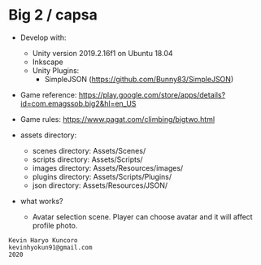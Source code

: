 # Big 2 / capsa
  - Develop with:
    - Unity version 2019.2.16f1 on Ubuntu 18.04
    - Inkscape
    - Unity Plugins:
      -	SimpleJSON (https://github.com/Bunny83/SimpleJSON)

  - Game reference: https://play.google.com/store/apps/details?id=com.emagssob.big2&hl=en_US

  - Game rules: https://www.pagat.com/climbing/bigtwo.html
    
  - assets directory:
    - scenes directory: Assets/Scenes/
    - scripts directory: Assets/Scripts/
    - images directory: Assets/Resources/images/
    - plugins directory: Assets/Scripts/Plugins/
    - json directory: Assets/Resources/JSON/
    
  - what works?
    - Avatar selection scene. Player can choose avatar and it will affect profile photo.
  
``` 
Kevin Haryo Kuncoro
kevinhyokun91@gmail.com
2020 
```
